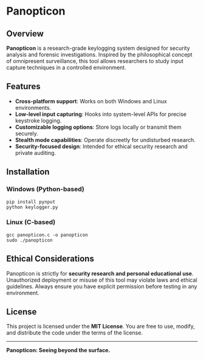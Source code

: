 # Panopticon

## Overview
**Panopticon** is a research-grade keylogging system designed for security analysis and forensic investigations. Inspired by the philosophical concept of omnipresent surveillance, this tool allows researchers to study input capture techniques in a controlled environment.

## Features
- **Cross-platform support**: Works on both Windows and Linux environments.
- **Low-level input capturing**: Hooks into system-level APIs for precise keystroke logging.
- **Customizable logging options**: Store logs locally or transmit them securely.
- **Stealth mode capabilities**: Operate discreetly for undisturbed research.
- **Security-focused design**: Intended for ethical security research and private auditing.

## Installation
### Windows (Python-based)
```
pip install pynput
python keylogger.py
```

### Linux (C-based)
```
gcc panopticon.c -o panopticon
sudo ./panopticon
```

## Ethical Considerations
Panopticon is strictly for **security research and personal educational use**. Unauthorized deployment or misuse of this tool may violate laws and ethical guidelines. Always ensure you have explicit permission before testing in any environment.

## License
This project is licensed under the **MIT License**. You are free to use, modify, and distribute the code under the terms of the license.

---
**Panopticon: Seeing beyond the surface.**
